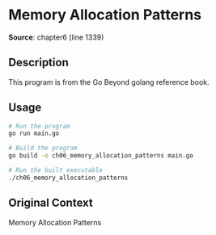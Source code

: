# Memory Allocation Patterns

**Source**: chapter6 (line 1339)

## Description

This program is from the Go Beyond golang reference book.

## Usage

```bash
# Run the program
go run main.go

# Build the program
go build -o ch06_memory_allocation_patterns main.go

# Run the built executable
./ch06_memory_allocation_patterns
```

## Original Context

Memory Allocation Patterns
